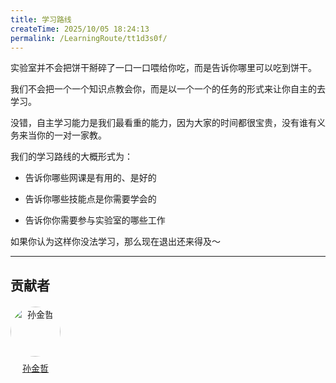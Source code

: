```yaml
---
title: 学习路线
createTime: 2025/10/05 18:24:13
permalink: /LearningRoute/tt1d3s0f/
---
```

实验室并不会把饼干掰碎了一口一口喂给你吃，而是告诉你哪里可以吃到饼干。

我们不会把一个一个知识点教会你，而是以一个一个的任务的形式来让你自主的去学习。

没错，自主学习能力是我们最看重的能力，因为大家的时间都很宝贵，没有谁有义务来当你的一对一家教。



我们的学习路线的大概形式为：

* 告诉你哪些网课是有用的、是好的

* 告诉你哪些技能点是你需要学会的

* 告诉你你需要参与实验室的哪些工作



如果你认为这样你没法学习，那么现在退出还来得及～

---
## 贡献者

<div class="contributors-list" style="display: flex; gap: 20px; flex-wrap: wrap; margin-top: 20px;">
  <!-- 贡献者 1 -->    
  <div style="text-align: center;">
    <img src="https://avatars.githubusercontent.com/u/79366817?v=4" alt="孙金哲" style="width: 80px; border-radius: 50%;" />
    <p style="margin-top: 8px;"><a href="https://github.com/muxia23" target="_blank">孙金哲</a></p>
  </div>

</div>